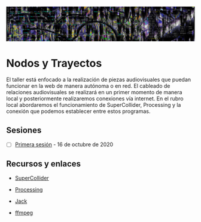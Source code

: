 ![portada](https://github.com/EmilioOcelotl/nodos-y-trayectos/blob/main/img/nodos.jpg)

# Nodos y Trayectos

El taller está enfocado a la realización de piezas audiovisuales que puedan funcionar en la web de manera autónoma o en red. El cableado de relaciones audiovisuales se realizará en un primer momento de manera local y posteriormente realizaremos conexiones vía internet. En el rubro local abordaremos el funcionamiento de SuperCollider, Processing y la conexión que podemos establecer entre estos programas.

## Sesiones 

- [ ] [Primera sesión](https://github.com/EmilioOcelotl/nodos-y-trayectos/blob/main/primeraSesion/README.md) - 16 de octubre de 2020

## Recursos y enlaces 

- [SuperCollider](https://supercollider.github.io/)

- [Processing](https://processing.org/)

- [Jack](https://jackaudio.org/) 

- [ffmpeg](https://ffmpeg.org/) 
